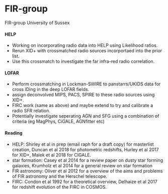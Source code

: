 # FIR-group
FIR-group University of Sussex

#### HELP
- Working on incorporating radio data into HELP using Likelihood ratios.
- Rerun XID+ with crossmatched radio sources incorportaed into the prior list.
- Use this crossmatch to investigate the far infra-red radio correlation.

#### LOFAR
- Perform crossmatching in Lockman-SWIRE to panstarrs/UKIDS data for cross IDing in the deep LOFAR fields.
- assign deconvolved MIPS, PACS, SPIRE to these radio sources using XID+.
- FIRC work (same as above) and maybe extend to try and calibrate a radio SFR relation.
- Potentially investigate seperating AGN and SFG using a combination of criteria (eg MagPhys, CiGALE, AGNfitter etc)

#### Reading
- HELP: Shirley et al in prep (email raph for a draft copy) for masterlist creation, Duncan et al 2018 for photometric redshifts, Hurley et al 2017 for XID+, Malek et al 2018 for CIGALE.
- star formation: Casey et al 2014 for a review paper on dusty star forming galaxies, Krumholz et al 2014 for a general review on star formation
- FIR astronomy: Oliver et al 2012 for a overview of the aims and problems of FIR astronomy and the Herschel telescope.
- FIRC: Condon et al 1992 for a theoretical overview, Delhaize et al 2017 for redshift evolution of the FIRC in COSMOS.